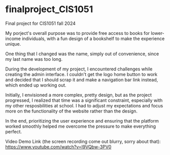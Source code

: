 # finalproject_CIS1051
Final project for CIS1051 fall 2024

My porject's overall purpose was to provide free access to books for lower-income individuals, with a fun design of a bookshelf to make the experience unique.

One thing that I changed was the name, simply out of convenience, since my last name was too long.

During the development of my project, I encountered challenges while creating the admin interface. I couldn't get the logo home button to work and decided that I should scrap it and make a navigation bar link instead, which ended up working out. 

Initially, I envisioned a more complex, pretty design, but as the project progressed, I realized that time was a significant constraint, especially with my other resposbilities at school. I had to adjust my expectations and focus more on the functionality of the website rather than the design. 

In the end, prioritizing the user experience and ensuring that the platform worked smoothly helped me overcome the pressure to make everything perfect.

Video Demo Link (the screen recording come out blurry, sorry about that):
https://www.youtube.com/watch?v=l9VQbw-3PV0
